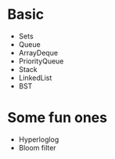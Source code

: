 # Basic
* Sets
* Queue
* ArrayDeque
* PriorityQueue
* Stack
* LinkedList
* BST

# Some fun ones
* Hyperloglog
* Bloom filter
